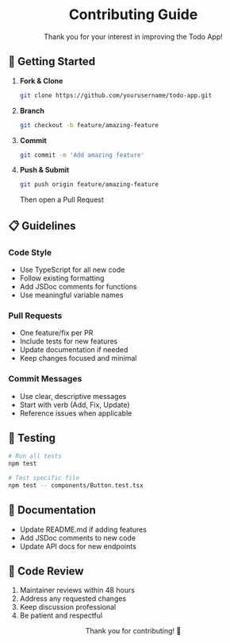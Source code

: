 <div align="center">
  <h1>Contributing Guide</h1>
  <p>Thank you for your interest in improving the Todo App!</p>
</div>

## 🚀 Getting Started

1. **Fork & Clone**
   ```bash
   git clone https://github.com/yourusername/todo-app.git
   ```

2. **Branch**
   ```bash
   git checkout -b feature/amazing-feature
   ```

3. **Commit**
   ```bash
   git commit -m 'Add amazing feature'
   ```

4. **Push & Submit**
   ```bash
   git push origin feature/amazing-feature
   ```
   Then open a Pull Request

## 📋 Guidelines

### Code Style

- Use TypeScript for all new code
- Follow existing formatting
- Add JSDoc comments for functions
- Use meaningful variable names

### Pull Requests

- One feature/fix per PR
- Include tests for new features
- Update documentation if needed
- Keep changes focused and minimal

### Commit Messages

- Use clear, descriptive messages
- Start with verb (Add, Fix, Update)
- Reference issues when applicable

## 🧪 Testing

```bash
# Run all tests
npm test

# Test specific file
npm test -- components/Button.test.tsx
```

## 📝 Documentation

- Update README.md if adding features
- Add JSDoc comments to new code
- Update API docs for new endpoints

## 🤝 Code Review

1. Maintainer reviews within 48 hours
2. Address any requested changes
3. Keep discussion professional
4. Be patient and respectful

<div align="center">
  <p>Thank you for contributing! 🙏</p>
</div>